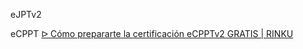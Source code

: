 eJPTv2

eCPPT
[ᐅ Cómo prepararte la certificación eCPPTv2 GRATIS | RINKU](https://rinku.tech/preparacion-ecpptv2/)